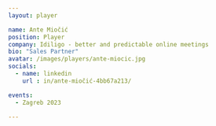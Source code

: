 ```yaml
---
layout: player

name: Ante Miočić
position: Player
company: Idiligo - better and predictable online meetings
bio: "Sales Partner"
avatar: /images/players/ante-miocic.jpg
socials:
  - name: linkedin
    url : in/ante-miočić-4bb67a213/

events:
  - Zagreb 2023

---
```

